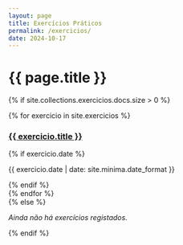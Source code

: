 ```yaml
---
layout: page
title: Exercícios Práticos  
permalink: /exercicios/
date: 2024-10-17
---
```


# {{ page.title }}

{% if site.collections.exercicios.docs.size > 0 %}
  <div class="collection-list">
    {% for exercicio in site.exercicios %}
      <div class="collection-item">
        <h3><a href="{{ exercicio.url | relative_url }}">{{ exercicio.title }}</a></h3>
        {% if exercicio.date %}
          <p class="item-date">{{ exercicio.date | date: site.minima.date_format }}</p>
        {% endif %}
      </div>
    {% endfor %}
  </div>
{% else %}
  <p><em>Ainda não há exercícios registados.</em></p>
{% endif %}